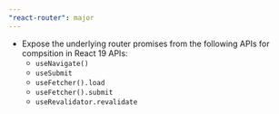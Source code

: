 ```yaml
---
"react-router": major
---
```


- Expose the underlying router promises from the following APIs for compsition in React 19 APIs:
  - `useNavigate()`
  - `useSubmit`
  - `useFetcher().load`
  - `useFetcher().submit`
  - `useRevalidator.revalidate`
